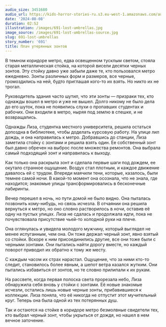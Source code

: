 ```yaml
---
audio_size: 3451680
audio_url: https://kids-horror-stories-ru.s3.eu-west-1.amazonaws.com/audio/691-lost-umbrellas.mp3
date: '2024-08-08'
duration: 02:52
illustration: /images/691-lost-umbrellas.jpg
image_source: /images/691-lost-umbrellas-source.jpg
slug: 691-lost-umbrellas
story_number: '691'
title: Плач утерянных зонтов
---
```


В темном коридоре метро, едва освещенном тусклым светом, стояла старая металлическая стойка, на которой висели десятки черных зонтов. Эту стойку давно уже забыли даже те, кто пользовался метро ежедневно. Зонты различных форм и размеров, все черные, громоздились на ней, будто приглашая кого-то их взять. Но никто их не трогал.

Руководитель здания часто шутил, что эти зонты — призраки тех, кто однажды вошел в метро и уже не вышел. Долго никому не было дела до его шуток, пока не появились слухи о пропавших студентах и рабочих. Они входили в метро, ныряя под землю в спешке, и не возвращались.

Однажды Лиза, студентка местного университета, решила остаться допоздна в библиотеке, чтобы доделать курсовую работу. На улице лил дождь, и она направилась к метро. Добравшись до станции, Лиза заметила стойку с зонтами и решила взять один. Ее собственный зонт был давно обречен на выброс после множества ремонтов. Она выбрала самый подходящий зонт и направилась к выходу.

Как только она раскрыла зонт и сделала первые шаги под дождем, ее окутало странное ощущение. Воздух стал плотным, и каждое движение давалось ей с трудом. Впереди маячили тени, которые, казалось, были темнее самой ночи. В какой-то момент она осознала, что не знала, где находится; знакомые улицы трансформировались в бесконечные лабиринты.

Вечер перешел в ночь, но пути домой не было видно. Она пыталась позвонить кому-нибудь, но связь исчезла. В отчаянии она решила вернуться к метро, но оно словно растворилось в ночи, оставив её одну на пустых улицах. Лиза не сдалась и продолжала идти, пока не почувствовала присутствие чьей-то холодной руки на плече.

Она оглянулась и увидела молодого мужчину, который выглядел не менее испуганным, чем она. Он тоже держал черный зонт, явно взятый со стойки. Вскоре к ним присоединились другие, все они тоже были с черными зонтами. Они пытались найти дорогу вместе, но каждый поворот приводил их обратно к тому же месту.

С каждым часом их страх нарастал. Ощущение, что за ними кто-то следит, становилось более явным, а шепот ветра казался жутким. Они пытались избавиться от зонтов, но те словно прилипали к их рукам.

На рассвете, когда первая полоска света прорезала небо, Лиза обнаружила себя вновь у стойки с зонтами. Её новые знакомые исчезли, остались лишь новые черные зонты, прибавившиеся к коллекции. Лиза поняла, что её никогда не отпустит этот мучительный круг. Теперь она была одной из тех потерянных душ.

Так и остаются на стойке в коридоре метро безмолвные свидетели тех, кто выбрал черный зонт, чтобы укрыться от дождя, но нашел в нем вечное заточение.
